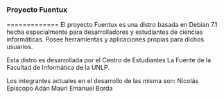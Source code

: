 ﻿<h3>Proyecto Fuentux</h3>
=============
El proyecto Fuentux es una distro basada en Debian 7.1 hecha especialmente para desarrolladores y estudiantes de ciencias informáticas. Posee herramientas y aplicaciones propias para dichos usuarios.

Esta distro es desarrollada por el Centro de Estudiantes La Fuente de la Facultad de Informática de la UNLP.

Los integrantes actuales en el desarrollo de las misma son:
Nicolás Episcopo
Adán Mauri
Emanuel Borda
